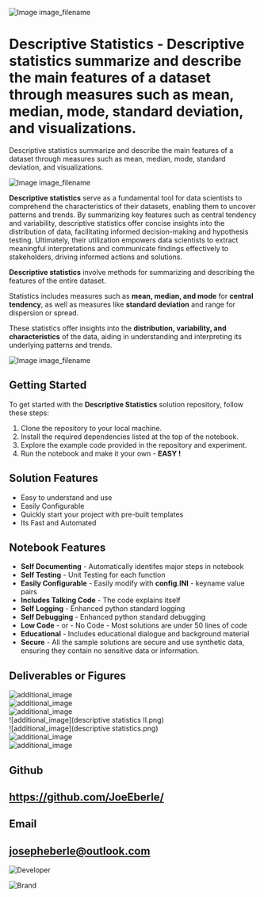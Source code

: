 
![Image image_filename](solution_sign.png)

# Descriptive Statistics - Descriptive statistics summarize and describe the main features of a dataset through measures such as mean, median, mode, standard deviation, and visualizations.
Descriptive statistics summarize and describe the main features of a dataset through measures such as mean, median, mode, standard deviation, and visualizations.

![Image image_filename](code.png)

**Descriptive statistics** serve as a fundamental tool for data scientists to comprehend the characteristics of their datasets, enabling them to uncover patterns and trends. By summarizing key features such as central tendency and variability, descriptive statistics offer concise insights into the distribution of data, facilitating informed decision-making and hypothesis testing. Ultimately, their utilization empowers data scientists to extract meaningful interpretations and communicate findings effectively to stakeholders, driving informed actions and solutions.

**Descriptive statistics** involve methods for summarizing and describing the features of the entire dataset. 

Statistics includes measures such as **mean, median, and mode** for **central tendency**, as well as measures like **standard deviation** and range for dispersion or spread. 

These statistics offer insights into the **distribution, variability, and characteristics** of the data, aiding in understanding and interpreting its underlying patterns and trends.


![Image image_filename](sample.png)

## Getting Started
To get started with the **Descriptive Statistics** solution repository, follow these steps:
1. Clone the repository to your local machine.
2. Install the required dependencies listed at the top of the notebook.
3. Explore the example code provided in the repository and experiment.
4. Run the notebook and make it your own - **EASY !**
    
## Solution Features
- Easy to understand and use  
- Easily Configurable 
- Quickly start your project with pre-built templates
- Its Fast and Automated

## Notebook Features
- **Self Documenting** - Automatically identifes major steps in notebook 
- **Self Testing** - Unit Testing for each function
- **Easily Configurable** - Easily modify with **config.INI** - keyname value pairs
- **Includes Talking Code** - The code explains itself 
- **Self Logging** - Enhanced python standard logging   
- **Self Debugging** - Enhanced python standard debugging
- **Low Code** - or - No Code  - Most solutions are under 50 lines of code
- **Educational** - Includes educational dialogue and background material
- **Secure** - All the sample solutions are secure and use synthetic data, ensuring they contain no sensitive data or information.
    
## Deliverables or Figures
 ![additional_image](correlation.png)  <br>![additional_image](correlation_heatmap.png)  <br>![additional_image](data_profiling.png)  <br>![additional_image](descriptive statistics II.png)  <br>![additional_image](descriptive statistics.png)  <br>![additional_image](descriptive_statistics.png)  <br>![additional_image](variable_analysis.png)  <br>
    

## Github    
## https://github.com/JoeEberle/ 

## Email 
## josepheberle@outlook.com 

    
![Developer](developer.png)

![Brand](brand.png)
    